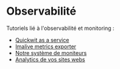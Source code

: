 # Observabilité

Tutoriels lié à l'observabilité et monitoring :

* [Quickwit as a service](./quickwit.md)
* [Imalive metrics exporter](./imalive.md)
* [Notre système de moniteurs](./monitor.md)
* [Analytics de vos sites webs](./web_analytics.md)
